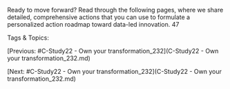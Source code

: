 Ready to move forward? 
Read through the following pages, where we share detailed, 
comprehensive actions that you can use to formulate a 
personalized action roadmap toward data-led innovation.
47

   Tags & Topics:
   

[Previous: #C-Study22 - Own your transformation_232](C-Study22 - Own your transformation_232.md)

[Next: #C-Study22 - Own your transformation_232](C-Study22 - Own your transformation_232.md)
